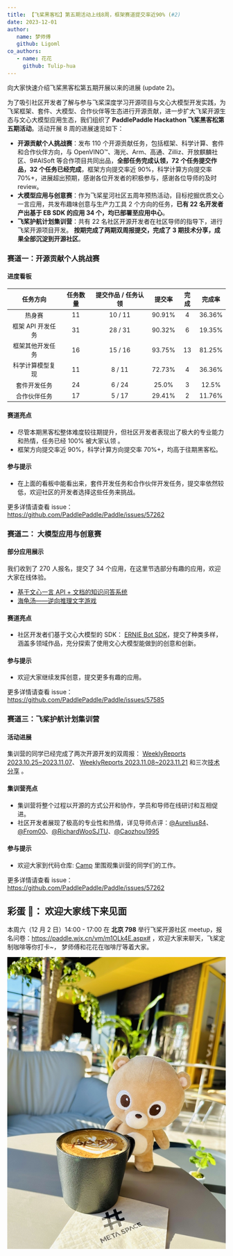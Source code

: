 ```yaml
---
title: 【飞桨黑客松】第五期活动上线8周，框架赛道提交率近90% (#2)
date: 2023-12-01
author:
   name: 梦师傅
   github: Ligoml
co_authors:
   - name: 花花
     github: Tulip-hua
---
```


向大家快速介绍飞桨黑客松第五期开展以来的进展 (update 2)。

<!-- more -->

为了吸引社区开发者了解与参与飞桨深度学习开源项目与文心大模型开发实践，为飞桨框架、套件、大模型、合作伙伴等生态进行开源贡献，进一步扩大飞桨开源生态与文心大模型应用生态，我们组织了 **PaddlePaddle Hackathon 飞桨黑客松第五期活动**。活动开展 8 周的进展速览如下：

-  **开源贡献个人挑战赛**：发布 110 个开源贡献任务，包括框架、科学计算、套件和合作伙伴方向，与 OpenVINO™、海光、Arm、高通、Zilliz、开放麒麟社区、9#AISoft 等合作项目共同出品，**全部任务完成认领，72 个任务提交作品，32 个任务已经完成**，框架方向提交率近 90%，科学计算方向提交率 70%+，进展超出预期，感谢各位开发者的积极参与，感谢各位导师的及时 review。
-  **大模型应用与创意赛**：作为飞桨星河社区五周年预热活动，目标挖掘优质文心一言应用，共发布趣味创意与生产力工具 2 个方向的任务，**已有 22 名开发者产出基于 EB SDK 的应用 34 个，均已部署至应用中心**。
-  **飞桨护航计划集训营**：共有 22 名社区开源开发者在社区导师的指导下，进行飞桨开源项目开发。 **按期完成了两期双周报提交，完成了 3 期技术分享，成果全部沉淀到开源社区**。

### 赛道一：开源贡献个人挑战赛

#### 进度看板

|     任务方向      | 任务数量 | 提交作品 / 任务认领 | 提交率 | 完成 | 完成率 |
| :---------------: | :------: | :-----------------: | :----: | :--: | :----: |
|      热身赛       |    11    |       10 / 11       | 90.91% |  4   | 36.36% |
| 框架 API 开发任务 |    31    |       28 / 31       | 90.32% |  6   | 19.35% |
| 框架其他开发任务  |    16    |       15 / 16       | 93.75% |  13  | 81.25% |
| 科学计算模型复现  |    11    |       8 / 11        | 72.73% |  4   | 36.36% |
|   套件开发任务    |    24    |       6 / 24        | 25.0%  |  3   | 12.5%  |
|   合作伙伴任务    |    17    |       5 / 17        | 29.41% |  2   | 11.76% |

#### 赛道亮点

-  尽管本期黑客松整体难度较往期提升，但社区开发者表现出了极大的专业能力和热情，任务已经 100% 被大家认领 。
-  框架方向提交率近 90%，科学计算方向提交率 70%+，均高于往期黑客松。

#### 参与提示

-  在上面的看板中能看出来，套件开发任务和合作伙伴开发任务，提交率依然较低，欢迎社区的开发者选择这些任务来挑战。

更多详情请查看 issue：https://github.com/PaddlePaddle/Paddle/issues/57262

### 赛道二： 大模型应用与创意赛

#### 部分应用展示

我们收到了 270 人报名，提交了 34 个应用，在这里节选部分有趣的应用，欢迎大家在线体验。

-  [基于文心一言 API + 文档的知识问答系统](https://aistudio.baidu.com/application/detail/8138)
-  [海龟汤——逆向推理文字游戏](https://aistudio.baidu.com/application/detail/9577)

#### 赛道亮点

-  社区开发者们基于文心大模型的 SDK： [ERNIE Bot SDK](https://github.com/PaddlePaddle/ERNIE-Bot-SDK)，提交了种类多样，涵盖多领域作品，充分探索了使用文心大模型能做到的创意和创新。

#### 参与提示

-  欢迎大家继续发挥创意，提交更多有趣的应用。

更多详情请查看 issue：https://github.com/PaddlePaddle/Paddle/issues/57585

### 赛道三：飞桨护航计划集训营

#### 活动进展

集训营的同学已经完成了两次开源开发的双周报： [WeeklyReports 2023.10.25~2023.11.07](https://github.com/PFCCLab/Camp/issues/54)、 [WeeklyReports 2023.11.08~2023.11.21](https://github.com/PFCCLab/Camp/issues/77) 和三次[技术分享](https://github.com/PFCCLab/Camp/issues/14) 。

#### 集训营亮点

-  集训营将整个过程以开源的方式公开和协作，学员和导师在线研讨和互相促进。
-  社区开发者展现了极高的专业性和热情，详见导师点评：[@Aurelius84](https://github.com/PFCCLab/Camp/blob/main/WeeklyReports/19_RyanHuang/[WeeklyReport]2023.11.08~2023.11.21.md#导师点评)、[@From00](https://github.com/PFCCLab/Camp/blob/main/WeeklyReports/10_AndSonder/[WeeklyReport]2023.11.9~2023.11.22.md#导师点评)、[@RichardWooSJTU](https://github.com/PFCCLab/Camp/blob/main/WeeklyReports/06_Wanglongzhi2001/[WeeklyReport]2023.11.08~2023.11.21.md#导师点评)、[@Caozhou1995](https://github.com/PFCCLab/Camp/tree/main/WeeklyReports/12_Corle-hyz#导师点评)

#### 参与提示

-  欢迎大家到代码仓库: [Camp](https://github.com/PFCCLab/Camp) 里围观集训营的同学们的工作。

更多详情请查看 issue：https://github.com/PaddlePaddle/Paddle/issues/57262

## 彩蛋 🎊： 欢迎大家线下来见面

本周六（12 月 2 日）14:00 - 17:00 在 **北京 798** 举行飞桨开源社区 meetup，报名问卷：https://paddle.wjx.cn/vm/m1OLk4E.aspx# ，欢迎大家来聊天，飞桨定制咖啡等你打卡~， 梦师傅和花花在咖啡厅等着大家。

![monthly-report-4](../images/hackathon-5th-monthly-report-2/monthly-report-2-4.jpeg)
